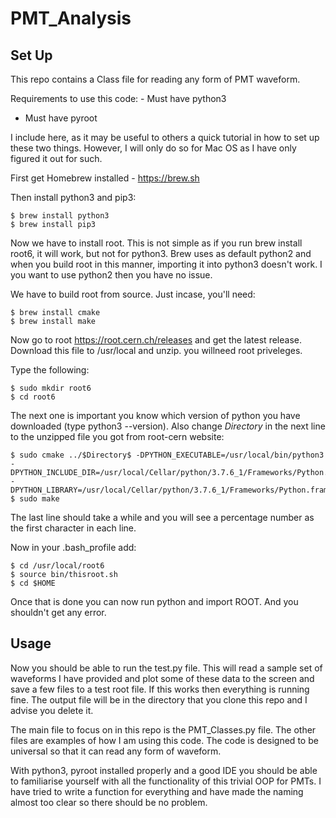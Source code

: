 # PMT_Analysis

Set Up
------

This repo contains a Class file for reading any form of PMT waveform.

Requirements to use this code:
	- Must have python3
  - Must have pyroot
  
I include here, as it may be useful to others a quick tutorial in how to set up these two things. However, I will only do so for Mac OS as I have only figured it out for such.

First get Homebrew installed - https://brew.sh

Then install python3 and pip3:

  	$ brew install python3
  	$ brew install pip3
  
Now we have to install root. This is not simple as if you run brew install root6, it will work, but not for python3. Brew uses as default python2 and when you build root in this manner, importing it into python3 doesn't work. I you want to use python2 then you have no issue.

We have to build root from source. Just incase, you'll need:

  	$ brew install cmake
  	$ brew install make
  
Now go to root https://root.cern.ch/releases and get the latest release. Download this file to /usr/local and unzip. you willneed root priveleges.

Type the following:

  	$ sudo mkdir root6
  	$ cd root6
  
The next one is important you know which version of python you have downloaded (type python3 --version). Also change $Directory$ in the next line to the unzipped file you got from root-cern website:

  	$ sudo cmake ../$Directory$ -DPYTHON_EXECUTABLE=/usr/local/bin/python3 -DPYTHON_INCLUDE_DIR=/usr/local/Cellar/python/3.7.6_1/Frameworks/Python.framework/Versions/3.7/lib/libpython3.7.dylib -DPYTHON_LIBRARY=/usr/local/Cellar/python/3.7.6_1/Frameworks/Python.framework/Versions/3.7/lib/libpython3.7.dylib
  	$ sudo make
  
The last line should take a while and you will see a percentage number as the first character in each line.

Now in your .bash_profile add:

  	$ cd /usr/local/root6
  	$ source bin/thisroot.sh
  	$ cd $HOME

Once that is done you can now run python and import ROOT. And you shouldn't get any error.

Usage
-----
Now you should be able to run the test.py file. This will read a sample set of waveforms I have provided and plot some of these data to the screen and save a few files to a test root file. If this works then everything is running fine. The output file will be in the directory that you clone this repo and I advise you delete it.

The main file to focus on in this repo is the PMT_Classes.py file. The other files are examples of how I am using this code. The code is designed to be universal so that it can read any form of waveform.

With python3, pyroot installed properly and a good IDE you should be able to familiarise yourself with all the functionality of this trivial OOP for PMTs. I have tried to write a function for everything and have made the naming almost too clear so there should be no problem.
  
  
 

